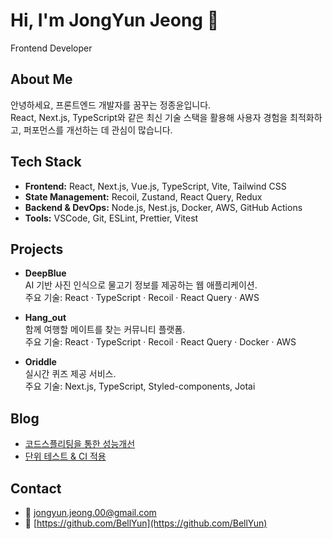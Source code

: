 # Hi, I'm JongYun Jeong 👋

Frontend Developer

## About Me

안녕하세요, 프론트엔드 개발자를 꿈꾸는 정종윤입니다.  
React, Next.js, TypeScript와 같은 최신 기술 스택을 활용해 사용자 경험을 최적화하고, 퍼포먼스를 개선하는 데 관심이 많습니다.

## Tech Stack

- **Frontend:** React, Next.js, Vue.js, TypeScript, Vite, Tailwind CSS  
- **State Management:** Recoil, Zustand, React Query, Redux  
- **Backend & DevOps:** Node.js, Nest.js, Docker, AWS, GitHub Actions  
- **Tools:** VSCode, Git, ESLint, Prettier, Vitest  

## Projects

- **DeepBlue**  
  AI 기반 사진 인식으로 물고기 정보를 제공하는 웹 애플리케이션.  
  주요 기술: React · TypeScript · Recoil · React Query · AWS  

- **Hang_out**  
  함께 여행할 메이트를 찾는 커뮤니티 플랫폼.  
  주요 기술: React · TypeScript · Recoil · React Query · Docker · AWS  

- **Oriddle**  
  실시간 퀴즈 제공 서비스.  
  주요 기술: Next.js, TypeScript, Styled-components, Jotai

## Blog

- [코드스플리팅을 통한 성능개선](https://medium.com/@whd3558/%EC%BD%94%EB%93%9C%EC%8A%A4%ED%94%8C%EB%A6%AC%ED%8C%85%EC%9D%84-%ED%86%B5%ED%95%9C-%EC%84%B1%EB%8A%A5%EA%B0%9C%EC%84%A0-def90309d55f)  
- [단위 테스트 & CI 적용](https://medium.com/@whd3558/%EB%8B%A8%EC%9C%84-%ED%85%8C%EC%8A%A4%ED%8A%B8-ci-%EC%A0%81%EC%9A%A9-e00b3564b42f)

## Contact

- 📧 jongyun.jeong.00@gmail.com  
- 🔗 [https://github.com/BellYun](https://github.com/BellYun)
